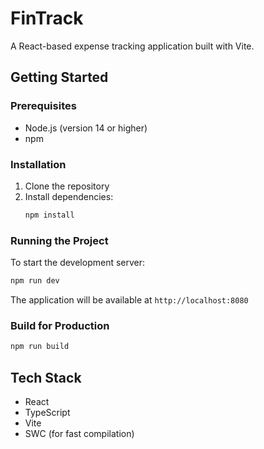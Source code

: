 # FinTrack

A React-based expense tracking application built with Vite.

## Getting Started

### Prerequisites
- Node.js (version 14 or higher)
- npm

### Installation

1. Clone the repository
2. Install dependencies:
   ```bash
   npm install
   ```

### Running the Project

To start the development server:
```bash
npm run dev
```

The application will be available at `http://localhost:8080`

### Build for Production

```bash
npm run build
```

## Tech Stack

- React
- TypeScript
- Vite
- SWC (for fast compilation)